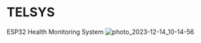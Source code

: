 # TELSYS
ESP32 Health Monitoring System
![photo_2023-12-14_10-14-56](https://github.com/firmiton-code/TELSYS/assets/75991391/45f62254-71d3-4931-a5e8-427560d3f0dc)
